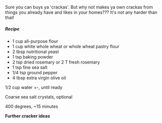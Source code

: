 Sure you can buys ya 'crackas'. But why not makes ya own crackas from things you already have and likes in your homes??? It's not any harder than that!

##### **Recipe**

- 1 cup all-purpose flour
- 1 cup white whole wheat or whole wheat pastry flour
- 2 tbsp nutritional yeast
- 1 tsp baking powder
- 2 tsp dried rosemary or 2 T fresh rosemary
- 1 tsp fine sea salt
- 1/4 tsp ground pepper
- 4 tbsp extra virgin olive oil

1/2 cup water +-, until ready

Coarse sea salt crystals, optional

400 degrees, ~15 minutes

**Further cracker ideas**
